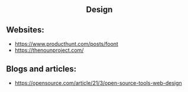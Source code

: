 <h2 align="center">Design</h2>

## Websites:

- https://www.producthunt.com/posts/foont
- https://thenounproject.com/

## Blogs and articles:

- https://opensource.com/article/21/3/open-source-tools-web-design

